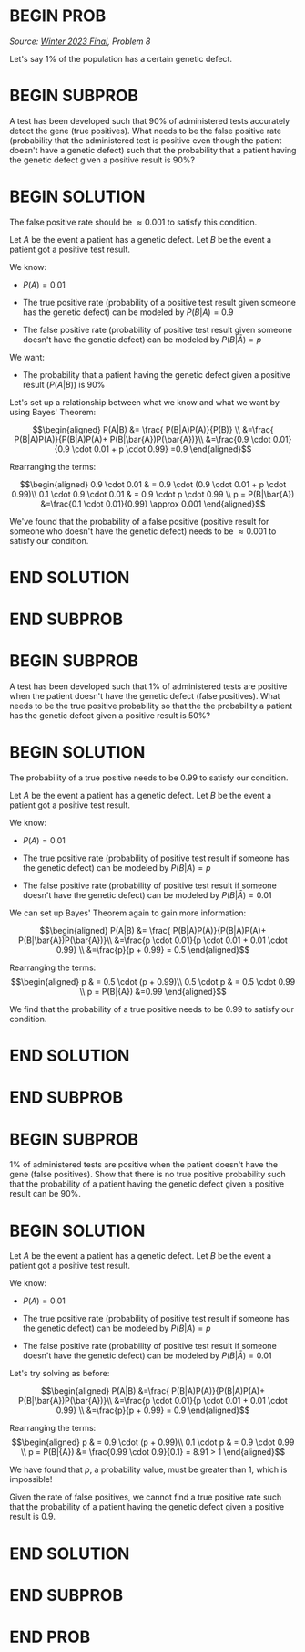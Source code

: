 # BEGIN PROB

<!-- \[**Bayes theorem**\] -->

<i>Source: [Winter 2023 Final](../wi23-final/index.html), Problem 8</i>

Let's say $1\%$ of the population has a certain genetic defect.

# BEGIN SUBPROB

A test has been developed such that $90\%$ of administered
tests accurately detect the gene (true positives). What needs to be the
false positive rate (probability that the administered test is positive even though the
patient doesn't have a genetic defect) such that the probability
that a patient having the genetic defect given a positive result is $90\%$?

# BEGIN SOLUTION

The false positive rate should be  $\approx 0.001$ to satisfy this condition.

Let $A$ be the event a patient has a genetic defect.
Let $B$ be the event a patient got a positive test result.

We know:

-   $P(A) = 0.01$

-   The true positive rate (probability of a positive test result given someone has
    the genetic defect) can be modeled by $P(B|A)=0.9$

-   The false positive rate (probability of positive test result given someone
    doesn't have the genetic defect) can be modeled by $P(B|\bar{A}) = p$

We want:

- The probability that a patient having the genetic defect given a positive result ($P(A|B)$) is $90\%$

Let's set up a relationship between what we know and what we want by using Bayes' Theorem:

$$\begin{aligned}
P(A|B) &= \frac{ P(B|A)P(A)}{P(B)} \\
&=\frac{ P(B|A)P(A)}{P(B|A)P(A)+ P(B|\bar{A})P(\bar{A})}\\
&=\frac{0.9 \cdot 0.01}{0.9 \cdot 0.01 + p \cdot 0.99} =0.9
\end{aligned}$$

Rearranging the terms:

$$\begin{aligned}
0.9 \cdot 0.01 & = 0.9 \cdot (0.9 \cdot 0.01 + p \cdot 0.99)\\
0.1 \cdot 0.9 \cdot 0.01 & = 0.9 \cdot p \cdot 0.99 \\ 
p = P(B|\bar{A}) &=\frac{0.1 \cdot 0.01}{0.99} \approx 0.001
\end{aligned}$$

We've found that the probability of a false positive (positive result for someone who
doesn't have the genetic defect) needs to be $\approx 0.001$ to satisfy our condition.

# END SOLUTION

# END SUBPROB

# BEGIN SUBPROB

A test has been developed such that $1\%$ of administered
tests are positive when the patient doesn't have the genetic defect (false
positives). What needs to be the true positive probability so that the
the probability a patient has the genetic defect
given a positive result is $50\%$?

# BEGIN SOLUTION

The probability of a true positive needs to be $0.99$ to satisfy our condition.

Let $A$ be the event a patient has a genetic defect.
Let $B$ be the event a patient got a positive test result.

We know:

-   $P(A) = 0.01$

-   The true positive rate (probability of positive test result if someone has
    the genetic defect) can be modeled by $P(B|A) = p$

-   The false positive rate (probability of positive test result if someone
    doesn't have the genetic defect) can be modeled by $P(B|\bar{A}) = 0.01$

We can set up Bayes' Theorem again to gain more information:

$$\begin{aligned}
P(A|B)  &= \frac{ P(B|A)P(A)}{P(B|A)P(A)+ P(B|\bar{A})P(\bar{A})}\\
&=\frac{p \cdot 0.01}{p \cdot 0.01 + 0.01 \cdot 0.99} \\
&=\frac{p}{p  + 0.99} = 0.5
\end{aligned}$$

Rearranging the terms:
$$\begin{aligned}
p  & = 0.5 \cdot (p  + 0.99)\\
0.5 \cdot p  & = 0.5 \cdot  0.99 \\ 
p = P(B|{A}) &=0.99
\end{aligned}$$

We find that the probability of a true positive needs to be $0.99$ to satisfy our condition.

# END SOLUTION

# END SUBPROB

# BEGIN SUBPROB

$1\%$ of administered tests are positive when the patient doesn't have the gene
(false positives). Show that there is no true positive probability such
that the probability of a patient having the genetic defect given a
positive result can be $90\%$. 

<!-- (Hint: remember a
probability $p$ needs to fulfill $0 \leq p \leq 1$.) -->

# BEGIN SOLUTION

Let $A$ be the event a patient has a genetic defect.
Let $B$ be the event a patient got a positive test result.

We know:

-   $P(A) = 0.01$

-   The true positive rate (probability of positive test result if someone has
    the genetic defect) can be modeled by $P(B|A) = p$

-   The false positive rate (probability of positive test result if someone
    doesn't have the genetic defect) can be modeled by $P(B|\bar{A}) = 0.01$

Let's try solving as before:

$$\begin{aligned}
P(A|B)  &=\frac{ P(B|A)P(A)}{P(B|A)P(A)+ P(B|\bar{A})P(\bar{A})}\\
&=\frac{p \cdot 0.01}{p \cdot 0.01 + 0.01 \cdot 0.99} \\
&=\frac{p}{p + 0.99} = 0.9
\end{aligned}$$

Rearranging the terms:
$$\begin{aligned}
p  & = 0.9 \cdot (p  + 0.99)\\
0.1 \cdot p  & = 0.9 \cdot  0.99 \\ 
p = P(B|{A}) &= \frac{0.99 \cdot 0.9}{0.1} = 8.91 > 1
\end{aligned}$$

We have found that $p$, a probability value, must be greater than 1, which is impossible!

Given the rate of false positives, we cannot find a true positive rate
such that the probability of a patient having the genetic defect given a
positive result is 0.9.

# END SOLUTION

# END SUBPROB

# END PROB